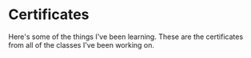 # Certificates
Here's some of the things I've been learning.  These are the certificates from all of the classes I've been working on.
